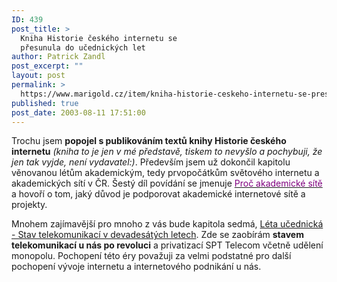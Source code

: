 ```yaml
---
ID: 439
post_title: >
  Kniha Historie českého internetu se
  přesunula do učednických let
author: Patrick Zandl
post_excerpt: ""
layout: post
permalink: >
  https://www.marigold.cz/item/kniha-historie-ceskeho-internetu-se-presunula-do-ucednickych-let
published: true
post_date: 2003-08-11 17:51:00
---
```

<P>Trochu jsem <STRONG>popojel s publikováním textů knihy Historie českého internetu</STRONG> <EM>(kniha to je jen v mé představě, tiskem to nevyšlo a pochybuji, že jen tak vyjde, není vydavatel:)</EM>. Především jsem už dokončil kapitolu věnovanou létům akademickým, tedy prvopočátkům světového internetu a akademických sítí v ČR. Šestý díl povídání se jmenuje <U><FONT color=#800080>Proč akademické sítě</FONT></U> a hovoří o tom, jaký důvod je podporovat akademické internetové sítě a projekty. </P>
<P>Mnohem zajímavější pro mnoho z vás bude kapitola sedmá, <A href="/historieinternetu/ucednickaleta030811.html">Léta učednická - Stav telekomunikací v devadesátých letech</A>. Zde se zaobírám <STRONG>stavem telekomunikací u nás po revoluci</STRONG> a privatizací SPT Telecom včetně udělení monopolu. Pochopení této éry považuji za velmi podstatné pro další pochopení vývoje internetu a internetového podnikání u nás. </P>